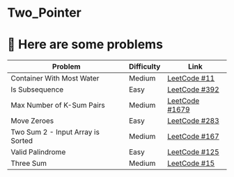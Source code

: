# Two_Pointer

# 🚀 Here are some problems

| Problem | Difficulty | Link |
|--------|------------|------|
| Container With Most Water | Medium | [LeetCode #11](https://leetcode.com/problems/container-with-most-water/description/?envType=study-plan-v2&envId=leetcode-75) |
| Is Subsequence | Easy | [LeetCode #392](https://leetcode.com/problems/is-subsequence/description/?envType=study-plan-v2&envId=leetcode-75) |
| Max Number of K-Sum Pairs | Medium | [LeetCode #1679](https://leetcode.com/problems/max-number-of-k-sum-pairs/description/?envType=study-plan-v2&envId=leetcode-75) |
| Move Zeroes | Easy | [LeetCode #283](https://leetcode.com/problems/move-zeroes/description/?envType=study-plan-v2&envId=leetcode-75) |
| Two Sum 2 - Input Array is Sorted | Medium | [LeetCode #167](https://leetcode.com/problems/two-sum-ii-input-array-is-sorted/description/?envType=study-plan-v2&envId=top-interview-150) |
| Valid Palindrome | Easy | [LeetCode #125](https://leetcode.com/problems/valid-palindrome/description/?envType=study-plan-v2&envId=top-interview-150) |
| Three Sum | Medium | [LeetCode #15](https://leetcode.com/problems/3sum/description/?envType=study-plan-v2&envId=top-interview-150) |
